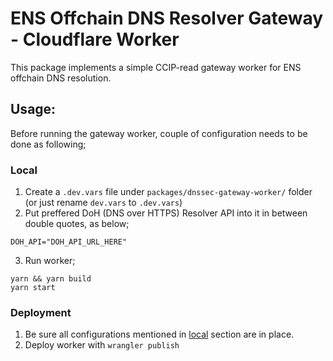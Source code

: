 # ENS Offchain DNS Resolver Gateway - Cloudflare Worker
This package implements a simple CCIP-read gateway worker for ENS offchain DNS resolution.

## Usage:
Before running the gateway worker, couple of configuration needs to be done as following;

### Local
1. Create a `.dev.vars` file under `packages/dnssec-gateway-worker/` folder (or just rename `dev.vars` to `.dev.vars`)
2. Put preffered DoH (DNS over HTTPS) Resolver API into it in between double quotes, as below;
```
DOH_API="DOH_API_URL_HERE"
```
3. Run worker;
```
yarn && yarn build
yarn start
```

### Deployment

1. Be sure all configurations mentioned in [local](#local) section are in place.
2. Deploy worker with `wrangler publish`
